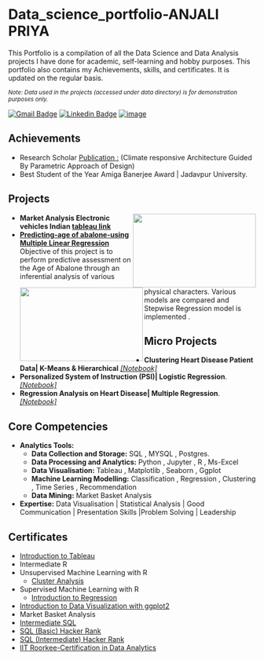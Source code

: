 # Data_science_portfolio-ANJALI PRIYA
This Portfolio is a compilation of all the Data Science and Data Analysis projects I have done for academic, self-learning and hobby purposes. This portfolio also contains my Achievements, skills, and certificates. It is updated on the regular basis.
 
<sub>*Note: Data used in the projects (accessed under data directory) is for demonstration purposes only.*</sub>

[![Gmail Badge](https://img.shields.io/badge/Gmail-D14836?style=flat&logo=gmail&logoColor=white&link=mailto:clebiomojunior@gmail.com)](mailto:anjalipriya130@gmail.com)
[![Linkedin Badge](https://img.shields.io/badge/LinkedIn-0077B5?style=flat&logo=linkedin&logoColor=white)](www.linkedin.com/in/anjali-priya-1aa0aa174)
[![image](https://user-images.githubusercontent.com/69565322/211646939-acdc8557-d2a3-44a3-a89f-304cb22891e3.png)](xxx)
## Achievements
- Research Scholar [Publication :](https://journalsacfa.apeejay.edu/index.php/descriptio/article/view/16) (Climate responsive Architecture Guided By Parametric Approach of Design)
- Best Student of the Year Amiga Banerjee Award | Jadavpur University.

## Projects
- <img  align="right" width="250" height="150" src="https://static.vecteezy.com/system/resources/previews/005/922/757/original/electric-car-future-power-in-the-illustration-with-electric-cars-and-charger-vector.jpg">**Market Analysis Electronic vehicles Indian [tableau link](https://public.tableau.com/views/EVMarketanalysis/D-PerformanceAnalysis?:language=en-US&:display_count=n&:origin=viz_share_link)** 
- <img align="left" width="250" height="150" src="https://user-images.githubusercontent.com/69565322/197915192-90a279d3-b3a7-4c6d-b537-70c29eae9a19.png">**[Predicting-age of abalone-using Multiple Linear Regression](https://anjali130priya.github.io/Predicting-age-of-abalone-using-Multiple-Linear-Regression/Predicting-age-of-abalone-using-Multiple-Linear-Regression.html)**
Objective of this project is to perform predictive assessment on the Age of Abalone through an inferential analysis of various physical characters. Various models are compared and Stepwise Regression model is implemented .







## Micro Projects
- **Clustering Heart Disease Patient Data| K-Means & Hierarchical** *[[Notebook]](https://anjali130priya.github.io/Micro-Projects--DataScience-/Clustering/Clustering-hierarchial.html)*
- **Personalized System of Instruction (PSI)| Logistic Regression**. *[[Notebook]](https://github.com/anjali130priya/Micro-Projects--DataScience-/blob/98e247b2a139f1d2b628a33a7b619b2bf80a2c9d/Logistic%20Regression/Personalized-System-of-Instruction--PSI----using---Classification.md)*
- **Regression Analysis on Heart Disease| Multiple Regression**. *[[Notebook]](https://anjali130priya.github.io/Micro-Projects--DataScience-/Multiple%20linear%20regression/Regression-Analysis-on-Heart-Disease.html)*






## Core Competencies
- **Analytics Tools:**
    * **Data Collection and Storage:** SQL , MYSQL , Postgres. 
    * **Data Processing and Analytics:** Python , Jupyter , R , Ms-Excel
    * **Data Visualisation:** Tableau ,  Matplotlib , Seaborn , Ggplot
    * **Machine Learning Modelling:** Classification , Regression , Clustering , Time Series , Recommendation
    * **Data Mining:** Market Basket Analysis 
- **Expertise:** Data Visualisation | Statistical Analysis | Good Communication | Presentation Skills |Problem Solving | Leadership


## Certificates
- [Introduction to Tableau](https://www.datacamp.com/statement-of-accomplishment/course/cf4c8c5de4086bd1e48080dbb48c8f53f619b385)
- Intermediate R
- Unsupervised Machine Learning with R
  - [Cluster Analysis](https://www.datacamp.com/statement-of-accomplishment/course/cf4c8c5de4086bd1e48080dbb48c8f53f619b385)
- Supervised Machine Learning with R
  - [Introduction to Regression](https://www.datacamp.com/statement-of-accomplishment/course/17f44b71b8bff309f4a17bb2a4ea279420eea1df)
- [Introduction to Data Visualization with ggplot2](https://www.datacamp.com/statement-of-accomplishment/course/5cb094676a633f6130ce6380aa0f4a5601593f68)
- Market Basket Analysis
- [Intermediate SQL](https://www.datacamp.com/statement-of-accomplishment/course/b10acc1746933739c17731b426ee816509bdfb5c)
- [SQL (Basic) Hacker Rank](https://www.hackerrank.com/certificates/78f8588c9c00)
- [SQL (Intermediate) Hacker Rank](https://www.hackerrank.com/certificates/ce7cae1ca187)
- [IIT Roorkee-Certification in Data Analytics](https://drive.google.com/file/d/1362TkNzVyNJpMcFtyCrtYS3JTpJMGB29/view?usp=share_link)

